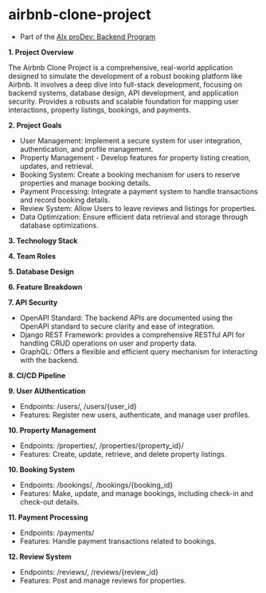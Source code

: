 # airbnb-clone-project

- Part of the [Alx proDev: Backend Program](https://www.alxafrica.com/programme/prodev-backend/)

**1. Project Overview**

The Airbnb Clone Project is a comprehensive, real-world application designed to simulate the development of a robust booking platform like Airbnb. It involves a deep dive into full-stack development, focusing on backend systems, database design, API development, and application security. Provides a robusts and scalable foundation for mapping user interactions, property listings, bookings, and payments.

**2. Project Goals**

- User Management: Implement a secure system for user integration, authentication, and profile management.
- Property Management - Develop features for property listing creation, updates, and retrieval.
- Booking System: Create a booking mechanism for users to reserve properties and manage booking details. 
- Payment Processing: Integrate a payment system to handle transactions and record booking details. 
- Review System: Allow Users to leave reviews and listings for properties. 
- Data Optimization: Ensure efficient data retrieval and storage through database optimizations. 

**3. Technology Stack**

**4. Team Roles**

**5. Database Design**

**6. Feature Breakdown**

**7. API Security**
- OpenAPI Standard: The backend APIs are documented using the OpenAPI standard to secure clarity and ease of integration.
- Django REST Framework: provides a comprehensive RESTful API for handling CRUD operations on user and property data.
- GraphQL: Offers a flexible and efficient query mechanism for interacting with the backend. 

**8. CI/CD Pipeline**

**9. User AUthentication**
- Endpoints: /users/, /users/{user_id}
- Features: Register new users, authenticate, and manage user profiles. 

**10. Property Management**
- Endpoints: /properties/, /properties/{property_id}/
- Features: Create, update, retrieve, and delete property listings. 

**10. Booking System**
- Endpoints: /bookings/, /bookings/{booking_id}
- Features: Make, update, and manage bookings, including check-in and check-out details. 

**11. Payment Processing**
- Endpoints: /payments/
- Features: Handle payment transactions related to bookings. 

**12. Review System**
- Endpoints: /reviews/, /reviews/{review_id}
- Features: Post and manage reviews for properties. 


